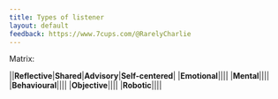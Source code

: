 ```yaml
---
title: Types of listener
layout: default
feedback: https://www.7cups.com/@RarelyCharlie
---
```

Matrix:

<style>td {width: 4em; height: 4em;}</style>
||**Reflective**|**Shared**|**Advisory**|**Self-centered**|
|**Emotional**||||
|**Mental**||||
|**Behavioural**||||
|**Objective**||||
|**Robotic**||||
